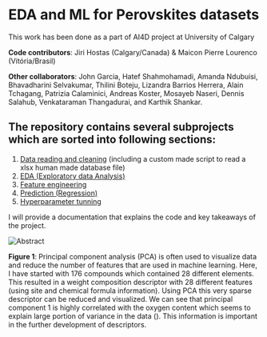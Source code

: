 # EDA and ML for Perovskites datasets

This work has been done as a part of AI4D project at University of Calgary

**Code contributors**: Jiri Hostas (Calgary/Canada) & Maicon Pierre Lourenco (Vitória/Brasil)

**Other collaborators**: John Garcia, Hatef Shahmohamadi, Amanda Ndubuisi, Bhavadharini Selvakumar, Thilini Boteju, Lizandra Barrios Herrera, Alain Tchagang, Patrizia Calaminici, Andreas Koster, Mosayeb Naseri, Dennis Salahub, Venkataraman Thangadurai, and Karthik Shankar.


## The repository contains several subprojects which are sorted into following sections:

1. [Data reading and cleaning](https://github.com/hostas/EDA-and-ML-for-Perovskites/blob/master/README.md) (including a custom made script to read a xlsx human made database file)
2. [EDA (Exploratory data Analysis)](https://github.com/hostas/EDA-and-ML-for-Perovskites/blob/master/README.md)
3. [Feature engineering](https://github.com/hostas/EDA-and-ML-for-Perovskites/blob/master/README.md)
4. [Prediction (Regression)](https://github.com/hostas/EDA-and-ML-for-Perovskites/blob/master/README.md)
5. [Hyperparameter tunning](https://github.com/hostas/EDA-and-ML-for-Perovskites/blob/master/README.md)

I will provide a documentation that explains the code and key takeaways of the project.




![Abstract](https://github.com/hostas/EDA-and-ML-for-Perovskites/blob/master/Graphics/Abstract.jpg)

**Figure 1**: Principal component analysis (PCA) is often used to visualize data and reduce the number of features that are used in machine learning. Here, I have started with 176 compounds which contained 28 different elements. This resulted in a weight composition descriptor with 28 different features (using site and chemical formula information). Using PCA this very sparse descriptor can be reduced and visualized. We can see that principal component 1 is highly correlated with the oxygen content which seems to explain large portion of variance in the data (). This information is important in the further development of descriptors.
